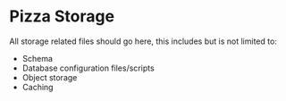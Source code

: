 # Pizza Storage

All storage related files should go here, this includes but is not limited to:

- Schema
- Database configuration files/scripts
- Object storage
- Caching
